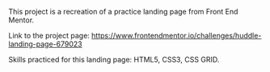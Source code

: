 This project is a recreation of a practice landing page from Front End Mentor. 

Link to the project page: https://www.frontendmentor.io/challenges/huddle-landing-page-679023

Skills practiced for this landing page: HTML5, CSS3, CSS GRID.
